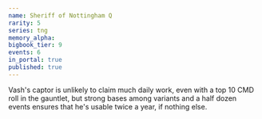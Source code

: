 ```yaml
---
name: Sheriff of Nottingham Q
rarity: 5
series: tng
memory_alpha:
bigbook_tier: 9
events: 6
in_portal: true
published: true
---
```


Vash's captor is unlikely to claim much daily work, even with a top 10 CMD roll in the gauntlet, but strong bases among variants and a half dozen events ensures that he's usable twice a year, if nothing else.
